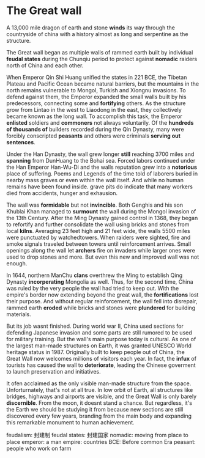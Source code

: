 
# The Great wall

A 13,000 mile dragon of earth and stone **winds** its way through the countryside of china with a history almost as long and serpentine as the structure.

The Great wall began as multiple walls of rammed earth built by individual **feudal states** during the Chunqiu period to protect against **nomadic** raiders north of China and each other. 

When Emperor Qin Shi Huang unified the states in 221 BCE, the Tibetan Plateau and Pacific Ocean became natural barriers, but the mountains in the north remains vulnerable to Mongol, Turkish and Xiongnu invasions. To defend against them, the Emperor expanded the small walls built by his predecessors, connecting some and **fortifying** others. As the structure grow from Lintao in the west to Liaodong in the east, they collectively became known as the long wall. To accomplish this task, the Emperor **enlisted** soldiers and **commoners** not always voluntarily. Of the **hundreds of thousands of** builders recorded during the Qin Dynasty, many were forcibly conscripted **peasants** and others were criminals **serving out sentences**. 

Under the Han Dynasty, the wall grew longer **still** reaching 3700 miles and **spanning** from DunHuang to the Bohai sea. Forced labors continued under the Han Emperor Han-Wu-Di and the walls reputation grew into a **notorious** place of suffering. Poems and Legends of the time told of laborers buried in nearby mass graves or even within the wall itself. And while no human remains have been found inside. grave pits do indicate that many workers died from accidents, hunger and exhausion. 

The wall was **formidable** but not **invincible**. Both Genghis and his son Khublai Khan managed to **surmount** the wall during the Mongol invasion of the 13th Century. 
After the Ming Dynasty gained control in 1368, they began to refortify and further consolidate the wall using bricks and stones from local **kilns**. Averaging 23 feet high and 21 feet wide, the walls 5500 miles were punctuated by watchedtowers. When raiders were sighted, fire and smoke signals traveled between towers until reinforcement arrives. Small openings along the wall let **archers** fire on invaders while larger ones were used to drop stones and more. But even this new and improved wall was not enough. 

In 1644, northern ManChu **clans** overthrew the Ming to establish Qing Dynasty **incorperating** Mongolia as well. Thus, for the second time, China was ruled by the very people the wall had tried to keep out. With the empire's border now extending beyond the great wall, the **fortifications** lost their purpose. And without regular reinforcement, the wall fell into disrepair, rammed earth **eroded** while bricks and stones were **plundered** for building materials. 

But its job wasnt finished. During world war II, China used sections for defending Japanese invasion and some parts are still rumored to be used for military training. But the wall's main purpose today is cultural. As one of the largest man-made structures on Earth, it was granted UNESCO World heritage status in 1987. Originally built to keep people out of China, the Great Wall now welcomes millions of visitors each year. In fact, the **infux** of tourists has caused the wall to **deteriorate**, leading the Chinese goverment to launch preservation and initiatives. 

It ofen acclaimed as the only visible man-made structure from the space. Unforturnately, that's not at all true. In low orbit of Earth, all structures like bridges, highways and airports are visible, and the Great Wall is only barely **discernible**. From the moon, it doesnt stand a chance. But regardless, it's the Earth we should be studying it from because new sections are still discovered every few years, branding from the main body and expanding this remarkable monument to human achievement.




feudalism: 封建制
feudal states: 封建国家
nomadic: moving from place to place
emperor: a man 
empire: countries
BCE: Before common Era
peasant: people who work on farm
